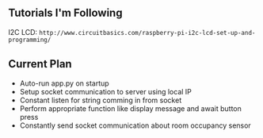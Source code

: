 

## Tutorials I'm Following
I2C LCD: ```http://www.circuitbasics.com/raspberry-pi-i2c-lcd-set-up-and-programming/```


## Current Plan
* Auto-run app.py on startup
* Setup socket communication to server using local IP
* Constant listen for string comming in from socket
* Perform appropriate function like display message and await button press
* Constantly send socket communication about room occupancy sensor